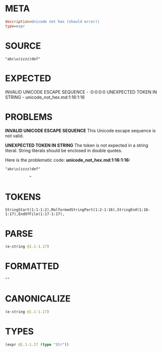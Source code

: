 # META
~~~ini
description=Unicode not hex (should error))
type=expr
~~~
# SOURCE
~~~roc
"abc\u(zzzz)def"
~~~
# EXPECTED
INVALID UNICODE ESCAPE SEQUENCE - :0:0:0:0
UNEXPECTED TOKEN IN STRING - unicode_not_hex.md:1:16:1:16
# PROBLEMS
**INVALID UNICODE ESCAPE SEQUENCE**
This Unicode escape sequence is not valid.

**UNEXPECTED TOKEN IN STRING**
The token **<unknown>** is not expected in a string literal.
String literals should be enclosed in double quotes.

Here is the problematic code:
**unicode_not_hex.md:1:16:1:16:**
```roc
"abc\u(zzzz)def"
```
               ^


# TOKENS
~~~zig
StringStart(1:1-1:2),MalformedStringPart(1:2-1:16),StringEnd(1:16-1:17),EndOfFile(1:17-1:17),
~~~
# PARSE
~~~clojure
(e-string @1.1-1.17)
~~~
# FORMATTED
~~~roc
""
~~~
# CANONICALIZE
~~~clojure
(e-string @1.1-1.17)
~~~
# TYPES
~~~clojure
(expr @1.1-1.17 (type "Str"))
~~~
